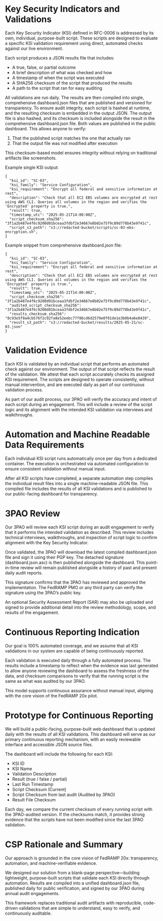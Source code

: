 # Key Security Indicators and Validations
Each Key Security Indicator (KSI) defined in RFC-0006 is addressed by its own, individual, purpose-built script. These scripts are designed to evaluate a specific KSI validation requirement using direct, automated checks against our live environment.

Each script produces a JSON results file that includes:
- A true, false, or partial outcome
- A brief description of what was checked and how
- A timestamp of when the script was executed
- A SHA256 checksum of the script that produced the results
- A path to the script that ran for easy auditing

All validations are run daily. The results are then compiled into single, comprehensive dashboard.json files that are published and versioned for transparency.
To ensure audit integrity, each script is hashed at runtime, and the resulting checksum is embedded in the output JSON. The output file is also hashed, and its checksum is included alongside the result in the comprehensive dashboard.json file. Both values are published in the public dashboard. This allows anyone to verify:
1. That the published script matches the one that actually ran
2. That the output file was not modified after execution

This checksum-based model ensures integrity without relying on traditional artifacts like screenshots.

Example single KSI output:
```
{
  "ksi_id": "SC-03",
  "ksi_family": "Service Configuration",
  "ksi_requirement": "Encrypt all federal and sensitive information at rest",
  "description": "Check that all EC2 EBS volumes are encrypted at rest using AWS CLI. Queries all volumes in the region and verifies the 'Encrypted' property is true.",
  "result": true,
  "timestamp_utc": "2025-05-21T14:00:00Z",
  "script_checksum_sha256": "3f1a2b487e4f6c9200d01bceaa3fdbf2e34667e8b02e75f9c89d778b43e9f41c",
  "script_s3_path": "s3://redacted-bucket/scripts/sc-03-ebs-encryption.sh",
}
```
Example snippet from comprehensive dashboard.json file:
```
{
  "ksi_id": "SC-03",
  "ksi_family": "Service Configuration",
  "ksi_requirement": "Encrypt all federal and sensitive information at rest",
  "description": "Check that all EC2 EBS volumes are encrypted at rest using AWS CLI. Queries all volumes in the region and verifies the 'Encrypted' property is true.",
  "result": true,
  "timestamp_utc": "2025-05-21T14:00:00Z",
  "script_checksum_sha256": "3f1a2b487e4f6c9200d01bceaa3fdbf2e34667e8b02e75f9c89d778b43e9f41c",
  "audited_script_checksum_sha256": "3f1a2b487e4f6c9200d01bceaa3fdbf2e34667e8b02e75f9c89d778b43e9f41c",
  "results_checksum_sha256": "8c93e5f9a4cb576f2c92fa8e52eebc77f86cd6d2579e0f01de1e3b0b4a6e8439",
  "result_s3_path": "s3://redacted-bucket/results/2025-05-21/sc-03.json"
}
```
# Validation Evidence
Each KSI is validated by an individual script that performs an automated check against our environment. The output of that script reflects the result of the validation.
We attest that each script accurately checks its assigned KSI requirement. The scripts are designed to operate consistently, without manual intervention, and are executed daily as part of our continuous validation process.

As part of our audit process, our 3PAO will verify the accuracy and intent of each script during an engagement. This will include a review of the script logic and its alignment with the intended KSI validation via interviews and walkthroughs.

# Automation and Machine Readable Data Requirements
Each individual KSI script runs automatically once per day from a dedicated container. The execution is orchestrated via automated configuration to ensure consistent validation without manual input.

After all KSI scripts have completed, a separate automation step compiles the individual result files into a single machine-readable JSON file. This compiled file includes the results of all KSI validations and is published to our public-facing dashboard for transparency.

# 3PAO Review
Our 3PAO will review each KSI script during an audit engagement to verify that it performs the intended validation as described. This review includes technical interviews, walkthroughs, and inspection of script logic to confirm alignment with the Key Security Indicator.

Once validated, the 3PAO will download the latest compiled dashboard.json file and sign it using their PGP key. The detached signature (dashboard.json.asc) is then published alongside the dashboard. This point-in-time review will remain published alongside a history of past and present daily audit reports.

This signature confirms that the 3PAO has reviewed and approved the implementation. The FedRAMP PMO or any third party can verify the signature using the 3PAO’s public key.

An optional Security Assessment Report (SAR) may also be uploaded and signed to provide additional detail into the review methodology, scope, and results of the engagement.

# Continuous Reporting Indication
Our goal is 100% automated coverage, and we assume that all KSI validations in our system are capable of being continuously reported.

Each validation is executed daily through a fully automated process. The results include a timestamp to reflect when the evidence was last generated to allow anyone reviewing the dashboard to assess the freshness of the data, and checksum comparisons to verify that the running script is the same as what was audited by our 3PAO.

This model supports continuous assurance without manual input, aligning with the core vision of the FedRAMP 20x pilot.

# Prototype for Continuous Reporting
We will build a public-facing, purpose-built web dashboard that is updated daily with the results of all KSI validations. This dashboard will serve as our primary continuous reporting mechanism, with an easily reviewable interface and  accessible JSON source files. 

The dashboard will include the following for each KSI:
- KSI ID
- KSI Name
- Validation Description
- Result (true / false / partial)
- Last Run Timestamp
- Script Checksum (Current)
- Script Checksum from last audit (Audited by 3PAO)
- Result File Checksum

Each day, we compare the current checksum of every running script with the 3PAO-audited version. If the checksums match, it provides strong evidence that the scripts have not been modified since the last 3PAO validation.

# CSP Rationale and Summary
Our approach is grounded in the core vision of FedRAMP 20x: transparency, automation, and machine-verifiable evidence.

We designed our solution from a blank-page perspective—building lightweight, purpose-built scripts that validate each KSI directly through automation. Results are compiled into a unified dashboard.json file, published daily for public verification, and signed by our 3PAO during annual audit engagements.

This framework replaces traditional audit artifacts with reproducible, code-driven validations that are simple to understand, easy to verify, and continuously auditable.
